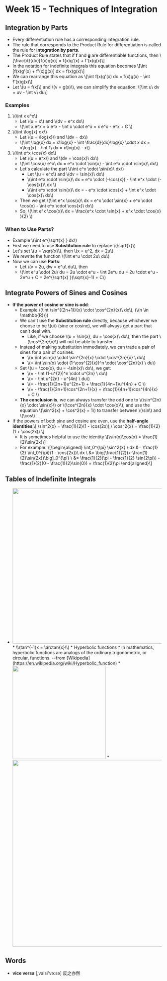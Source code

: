 # Week 15 - Techniques of Integration

## Integration by Parts

* Every differentiation rule has a corresponding integration rule.
* The rule that corresponds to the Product Rule for differentiation is called the rule for **integration by parts**.
* The Product Rule states that if **f** and **g** are differentiable functions, then \\[\frac{d}{dx}[f(x)g(x)] = f(x)g'(x) + f'(x)g(x)\\]
* In the notation for indefinite integrals this equation becomes \\[\int [f(x)g'(x) + f'(x)g(x)] dx = f(x)g(x)\\]
* We can rearrange this equation as \\[\int f(x)g'(x) dx = f(x)g(x) - \int f'(x)g(x)\\]
* Let \\(u = f(x)\\) and \\(v = g(x)\\), we can simplify the equation: \\[\int u\ dv = uv - \int v\ du\\]

### Examples

1. \\(\int x e^x\\)
    * Let \\(u = x\\) and \\(dv = e^x dx\\)
    * \\(\int x e^x = x e^x - \int x \cdot e^x = x e^x - e^x + C \\)
2. \\(\int \log{x} dx\\)
    * Let \\(u = \log{x}\\) and \\(dv = dx\\)
    * \\(\int \log{x} dx = x\log{x} - \int \frac{d}{dx}\log{x} \cdot x dx = x\log{x} - \int 1\ dx = x\log{x} - x\\)
3. \\(\int e^x \cos{x}  dx\\)
    * Let \\(u = e^x\\) and \\(dv = \cos{x}\ dx\\)
    * \\(\int \cos{x} e^x\ dx = e^x \cdot \sin{x} - \int e^x \cdot \sin{x}\ dx\\)
    * Let's calculate the part \\(\int e^x \cdot \sin{x}\ dx\\)
        * Let \\(u = e^x\\) and \\(dv = \sin{x}\ dx\\)
        * \\(\int e^x \cdot \sin{x}\ dx = e^x \cdot (-\cos{x}) - \int e^x \cdot (-\cos{x})\ dx \\)
        * \\(\int e^x \cdot \sin{x}\ dx = - e^x \cdot \cos{x} + \int e^x \cdot \cos{x}\ dx\\)
    * Then we get \\(\int e^x \cos{x}\ dx = e^x \cdot \sin{x} + e^x \cdot \cos{x} - \int e^x \cdot \cos{x}\ dx\\)
    * So, \\(\int e^x \cos{x}\ dx = \frac{e^x \cdot \sin{x} + e^x \cdot \cos{x} }{2} \\)

### When to Use Parts?

* Example \\(\int e^{\sqrt{x} } dx\\)
* First we need to use **Substitution rule** to replace \\(\sqrt{x}\\)
* Let's set \\(u = \sqrt{x}\\), then \\(x = u^2, dx = 2u\\)
* We rewrite the function \\(\int e^u \cdot 2u\ du\\)
* Now we can use **Parts**:
    * Let \\(v = 2u, dw = e^u\ du\\), then
    * \\(\int e^u \cdot 2u\ du = 2u \cdot e^u - \int 2e^u du = 2u \cdot e^u - 2e^u + C = 2e^{\sqrt{x} }(\sqrt{x}-1) + C\\)

## Integrate Powers of Sines and Cosines

* **If the power of cosine or sine is odd**:
    * Example \\(\int \sin^{(2n+1)}{x} \cdot \cos^{2n}{x}\ dx\\), (\\(n \in \mathbb{R}\\))
    * We can't use the **Substitution rule** directly, because whichever we choose to be \\(u\\) (sine or cosine), we will always get a part that can't deal with.
        * Like, if we choose \\(u = \sin{x}, du = \cos{x}\ dx\\), then the part \\(\cos^{2n}{x}\\) will not be able to transfer.
    * Instead of making substitution immediately, we can trade a pair of sines for a pair of cosines.
        * \\(= \int \sin{x} \cdot \sin^{2n}{x} \cdot \cos^{2n}{x} \ du\\)
        * \\(= \int \sin{x} \cdot (1-\cos^{2}{x})^n \cdot \cos^{2n}{x} \ du\\)
    * Set \\(u = \cos{x}, du = -\sin{x}\ dx\\), we get:
        * \\(= - \int (1-u^{2})^n \cdot u^{2n} \ du\\)
        * \\(= - \int u^{2n} - u^{4n} \ du\\)
        * \\(= - \frac{1}{2n+1}u^{2n+1} + \frac{1}{4n+1}u^{4n} + C \\)
        * \\(= - \frac{1}{2n+1}\cos^{2n+1}{x} + \frac{1}{4n+1}\cos^{4n}{x} + C \\)
    * **The conclusion is**, we can always transfer the odd one to \\(\sin^{2n}{x} \cdot \sin{x}\\) or \\(\cos^{2n}{x} \cdot \cos{x}\\), and use the equation \\(\sin^2{x} + \cos^2{x} = 1\\) to transfer between \\(\sin\\) and \\(\cos\\) .
* If the powers of both sine and cosine are even, use the **half-­angle identities**:\\[
    \sin^2{x} = \frac{1}{2}(1 - \cos(2x)),\ \cos^2{x} = \frac{1}{2}(1 + \cos(2x))
    \\]
    * It is sometimes helpful to use the identity \\[\sin{x}\cos{x} = \frac{1}{2}\sin{2x}\\]
    * For example: \\[\begin{aligned}
        \int_0^{\pi} \sin^2{x} \ dx &= \frac{1}{2} \int_0^{\pi}(1 - \cos{2x})\ dx \\
        &= \big[\frac{1}{2}(x-\frac{1}{2}\sin{2x})\big]_0^{\pi} \\
        &= \frac{1}{2}(\pi - \frac{1}{2} \sin{2\pi}) - \frac{1}{2}(0 - \frac{1}{2}\sin{0}) = \frac{1}{2}\pi
        \end{aligned}\\]

## Tables of Indefinite Integrals

* <img src="https://i.imgur.com/rmEVt7K.jpg" style="width:500px" />
    * \\(tan^{-1}x = \arctan{x}\\)
    * Hyperbolic functions 
        * In mathematics, hyperbolic functions are analogs of the ordinary trigonometric, or circular, functions. --from [Wikipedia](https://en.wikipedia.org/wiki/Hyperbolic_function)
        * <img src="https://i.imgur.com/NtCnBwP.jpg" style="width:300px" />
        * <img src="https://i.imgur.com/S2Ot3Y4.jpg" style="width:600px" />

## Words

* **vice versa** [,vaisi'və:sə] 反之亦然


